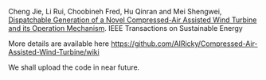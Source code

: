 Cheng Jie, Li Rui, Choobineh Fred, Hu Qinran and Mei Shengwei, [Dispatchable Generation of a Novel Compressed-Air Assisted Wind Turbine and its Operation Mechanism](https://ieeexplore.ieee.org/document/8543621). IEEE Transactions on Sustainable Energy

More details are available here https://github.com/AIRicky/Compressed-Air-Assisted-Wind-Turbine/wiki

We shall upload the code in near future.
